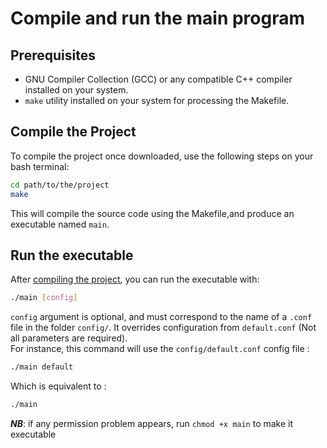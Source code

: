 # Compile and run the main program

## Prerequisites
- GNU Compiler Collection (GCC) or any compatible C++ compiler installed on your system.
- `make` utility installed on your system for processing the Makefile.

## Compile the Project

To compile the project once downloaded, use the following steps on your bash terminal:

```bash
cd path/to/the/project
make
```

This will compile the source code using the Makefile,and produce an executable named `main`.

## Run the executable
After [compiling the project](#compile-the-project), you can run the executable with:
```bash
./main [config]
```
`config` argument is optional, and must correspond to the name of a `.conf` file in the folder `config/`. It overrides configuration from `default.conf` (Not all parameters are required). </br>
For instance, this command will use the `config/default.conf` config file :
```bash
./main default
```
Which is equivalent to :
```bash
./main
```

**_NB_**: if any permission problem appears, run `chmod +x main` to make it executable
